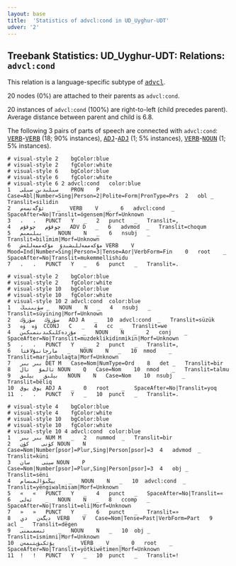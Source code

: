 ```yaml
---
layout: base
title:  'Statistics of advcl:cond in UD_Uyghur-UDT'
udver: '2'
---
```


## Treebank Statistics: UD_Uyghur-UDT: Relations: `advcl:cond`

This relation is a language-specific subtype of <tt><a href="ug_udt-dep-advcl.html">advcl</a></tt>.

20 nodes (0%) are attached to their parents as `advcl:cond`.

20 instances of `advcl:cond` (100%) are right-to-left (child precedes parent).
Average distance between parent and child is 6.8.

The following 3 pairs of parts of speech are connected with `advcl:cond`: <tt><a href="ug_udt-pos-VERB.html">VERB</a></tt>-<tt><a href="ug_udt-pos-VERB.html">VERB</a></tt> (18; 90% instances), <tt><a href="ug_udt-pos-ADJ.html">ADJ</a></tt>-<tt><a href="ug_udt-pos-ADJ.html">ADJ</a></tt> (1; 5% instances), <tt><a href="ug_udt-pos-VERB.html">VERB</a></tt>-<tt><a href="ug_udt-pos-NOUN.html">NOUN</a></tt> (1; 5% instances).


~~~ conllu
# visual-style 2	bgColor:blue
# visual-style 2	fgColor:white
# visual-style 6	bgColor:blue
# visual-style 6	fgColor:white
# visual-style 6 2 advcl:cond	color:blue
1	سىلىدىن	سىلى	PRON	P	Case=Abl|Number=Sing|Person=2|Polite=Form|PronType=Prs	2	obl	_	Translit=silidin
2	ئۆگەنسەم	_	VERB	V	_	6	advcl:cond	_	SpaceAfter=No|Translit=ögensem|Morf=Unknown
3	،	،	PUNCT	Y	_	2	punct	_	Translit=,
4	چوقۇم	چوقۇم	ADV	D	_	6	advmod	_	Translit=choqum
5	بىلىمىم	_	NOUN	N	_	6	nsubj	_	Translit=bilimim|Morf=Unknown
6	مۇكەممەللىشىدۇ	مۇكەممەللەش	VERB	V	Mood=Ind|Number=Sing|Person=3|Tense=Aor|VerbForm=Fin	0	root	_	SpaceAfter=No|Translit=mukemmellishidu
7	.	.	PUNCT	Y	_	6	punct	_	Translit=.

~~~


~~~ conllu
# visual-style 2	bgColor:blue
# visual-style 2	fgColor:white
# visual-style 10	bgColor:blue
# visual-style 10	fgColor:white
# visual-style 10 2 advcl:cond	color:blue
1	سۈيىنىڭ	_	NOUN	N	_	4	nsubj	_	Translit=süyining|Morf=Unknown
2	سۈزۈك	سۈزۈك	ADJ	A	_	10	advcl:cond	_	Translit=süzük
3	ۋە	ۋە	CCONJ	C	_	4	cc	_	Translit=we
4	مۇزدەكلىكىدىنمىكىن	_	NOUN	N	_	2	conj	_	SpaceAfter=No|Translit=muzdeklikidinmikin|Morf=Unknown
5	،	،	PUNCT	Y	_	2	punct	_	Translit=,
6	مارجانبۇلاقتا	_	NOUN	N	_	10	nmod	_	Translit=marjanbulaqta|Morf=Unknown
7	بىر	بىر	DET	M	Case=Nom|NumType=Ord	8	det	_	Translit=bir
8	تالمۇ	تال	NOUN	Q	Case=Nom	10	nmod	_	Translit=talmu
9	بېلىق	بېلىق	NOUN	N	Case=Nom	10	nsubj	_	Translit=bëliq
10	يوق	يوق	ADJ	A	_	0	root	_	SpaceAfter=No|Translit=yoq
11	.	.	PUNCT	Y	_	10	punct	_	Translit=.

~~~


~~~ conllu
# visual-style 4	bgColor:blue
# visual-style 4	fgColor:white
# visual-style 10	bgColor:blue
# visual-style 10	fgColor:white
# visual-style 10 4 advcl:cond	color:blue
1	بىر	بىر	NUM	M	_	2	nummod	_	Translit=bir
2	كۈنى	كۈن	NOUN	N	Case=Nom|Number[psor]=Plur,Sing|Person[psor]=3	4	advmod	_	Translit=küni
3	سېنى	سان	NOUN	P	Case=Nom|Number[psor]=Plur,Sing|Person[psor]=3	4	obj	_	Translit=sëni
4	يېڭىۋالمىسام	_	NOUN	N	_	10	advcl:cond	_	Translit=yëngiwalmisam|Morf=Unknown
5	«	«	PUNCT	Y	_	4	punct	_	SpaceAfter=No|Translit=«
6	ئەلى	_	NOUN	N	_	8	ccomp	_	SpaceAfter=No|Translit=eli|Morf=Unknown
7	»	»	PUNCT	Y	_	6	punct	_	Translit=»
8	دېگەن	دې	VERB	V	Case=Nom|Tense=Past|VerbForm=Part	9	acl	_	Translit=dëgen
9	ئىسمىمنى	_	NOUN	N	_	10	obj	_	Translit=ismimni|Morf=Unknown
10	يۆتكىۋېتىمەن	_	VERB	V	_	0	root	_	SpaceAfter=No|Translit=yötkiwëtimen|Morf=Unknown
11	!	!	PUNCT	Y	_	10	punct	_	Translit=!

~~~


